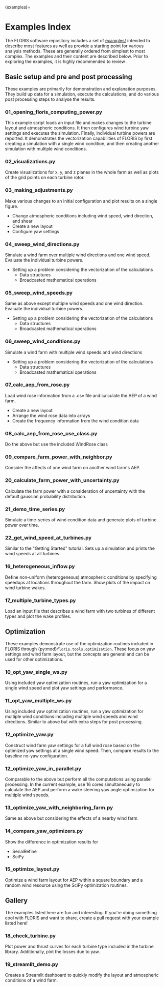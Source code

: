 (examples)=
# Examples Index

The FLORIS software repository includes a set of [examples/](https://github.com/NREL/floris/tree/main/examples)
intended to describe most features as well as provide a starting point
for various analysis methods. These are generally ordered from simplest
to most complex. The examples and their content are described below.
Prior to exploring the examples, it is highly recommended to review
[](background_concepts).


## Basic setup and pre and post processing

These examples are primarily for demonstration and explanation purposes.
They build up data for a simulation, execute the calculations, and do various
post processing steps to analyse the results.

### 01_opening_floris_computing_power.py
This example script loads an input file and makes changes to the turbine layout
and atmospheric conditions. It then configures wind turbine yaw settings and
executes the simulation. Finally, individual turbine powers are reported.
It demonstrates the vectorization capabilities of FLORIS by first creating
a simulation with a single wind condition, and then creating another
simulation with multiple wind conditions.

### 02_visualizations.py
Create visualizations for x, y, and z planes in the whole farm as well as plots of the grid points on each turbine rotor.

### 03_making_adjustments.py
Make various changes to an initial configuration and plot results on a single figure.
- Change atmospheric conditions including wind speed, wind direction, and shear
- Create a new layout
- Configure yaw settings

### 04_sweep_wind_directions.py
Simulate a wind farm over multiple wind directions and one wind speed.
Evaluate the individual turbine powers.
- Setting up a problem considering the vectorization of the calculations
  - Data structures
  - Broadcasted mathematical operations

### 05_sweep_wind_speeds.py
Same as above except multiple wind speeds and one wind direction.
Evaluate the individual turbine powers.
- Setting up a problem considering the vectorization of the calculations
  - Data structures
  - Broadcasted mathematical operations

### 06_sweep_wind_conditions.py
Simulate a wind farm with multiple wind speeds and wind directions
- Setting up a problem considering the vectorization of the calculations
  - Data structures
  - Broadcasted mathematical operations

### 07_calc_aep_from_rose.py
Load wind rose information from a .csv file and calculate the AEP of
a wind farm.
- Create a new layout
- Arrange the wind rose data into arrays
- Create the frequency information from the wind condition data

### 08_calc_aep_from_rose_use_class.py
Do the above but use the included WindRose class

### 09_compare_farm_power_with_neighbor.py
Consider the affects of one wind farm on another wind farm's AEP.

### 20_calculate_farm_power_with_uncertainty.py
Calculate the farm power with a consideration of uncertainty
with the default gaussian probability distribution.

### 21_demo_time_series.py
Simulate a time-series of wind condition data and generate plots
of turbine power over time.

### 22_get_wind_speed_at_turbines.py
Similar to the "Getting Started" tutorial. Sets up a simulation and
prints the wind speeds at all turbines.

### 16_heterogeneous_inflow.py
Define non-uniform (heterogeneous) atmospheric conditions by specifying
speedups at locations throughout the farm. Show plots of the
impact on wind turbine wakes.

### 17_multiple_turbine_types.py
Load an input file that describes a wind farm with two turbines
of different types and plot the wake profiles.


## Optimization

These examples demonstrate use of the optimization routines
included in FLORIS through {py:mod}`floris.tools.optimization`. These
focus on yaw settings and wind farm layout, but the concepts
are general and can be used for other optimizations.

### 10_opt_yaw_single_ws.py
Using included yaw optimization routines, run a yaw optimization for a single wind speed
and plot yaw settings and performance.

### 11_opt_yaw_multiple_ws.py
Using included yaw optimization routines, run a yaw optimization for multiple wind
conditions including multiple wind speeds and wind directions.
Similar to above but with extra steps for post processing.

### 12_optimize_yaw.py
Construct wind farm yaw settings for a full wind rose based on the
optimized yaw settings at a single wind speed. Then, compare
results to the baseline no-yaw configuration.

### 12_optimize_yaw_in_parallel.py
Comparable to the above but perform all the computations using
parallel processing. In the current example, use 16 cores
simultaneously to calculate the AEP and perform a wake steering
yaw angle optimization for multiple wind speeds.

### 13_optimize_yaw_with_neighboring_farm.py
Same as above but considering the effects of a nearby wind farm.

### 14_compare_yaw_optimizers.py
Show the difference in optimization results for
- SerialRefine
- SciPy

### 15_optimize_layout.py
Optimize a wind farm layout for AEP within a square boundary and a
random wind resource using the SciPy optimization routines.


## Gallery

The examples listed here are fun and interesting. If you're doing something
cool with FLORIS and want to share, create a pull request with your example
listed here!

### 18_check_turbine.py
Plot power and thrust curves for each turbine type included in the
turbine library. Additionally, plot the losses due to yaw.

### 19_streamlit_demo.py
Creates a Streamlit dashboard to quickly modify the layout and
atmospheric conditions of a wind farm.
